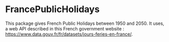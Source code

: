 # FrancePublicHolidays 
This package gives French Public Holidays between 1950 and 2050.
It uses, a web API described in this French government website :  https://www.data.gouv.fr/fr/datasets/jours-feries-en-france/.

